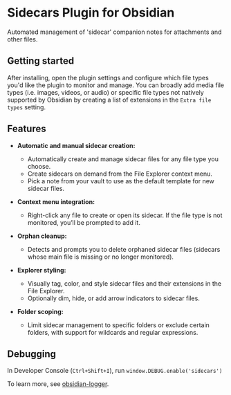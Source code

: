 # Sidecars Plugin for Obsidian

Automated management of 'sidecar' companion notes for attachments and other files.

## Getting started

After installing, open the plugin settings and configure which file types you'd like the plugin to monitor and manage. You can broadly add media file types (i.e. images, videos, or audio) or specific file types not natively supported by Obsidian by creating a list of extensions in the `Extra file types` setting.

## Features

- **Automatic and manual sidecar creation:**
  - Automatically create and manage sidecar files for any file type you choose.
  - Create sidecars on demand from the File Explorer context menu.
  - Pick a note from your vault to use as the default template for new sidecar files.

- **Context menu integration:**
  - Right-click any file to create or open its sidecar. If the file type is not monitored, you’ll be prompted to add it.

- **Orphan cleanup:**
  - Detects and prompts you to delete orphaned sidecar files (sidecars whose main file is missing or no longer monitored).

- **Explorer styling:**
  - Visually tag, color, and style sidecar files and their extensions in the File Explorer.
  - Optionally dim, hide, or add arrow indicators to sidecar files.

- **Folder scoping:**
  - Limit sidecar management to specific folders or exclude certain folders, with support for wildcards and regular expressions.

## Debugging

In Developer Console (`Ctrl+Shift+I`), run `window.DEBUG.enable('sidecars')`

To learn more, see [obsidian-logger](https://github.com/Alb-O/obsidian-logger).
